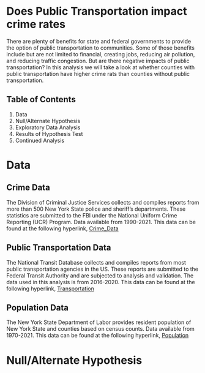 # Does Public Transportation impact crime rates

There are plenty of benefits for state and federal governments to provide the option of public transportation to communities. Some of those benefits include but are not limited to financial, creating jobs, reducing air pollution, and reducing traffic congestion. But are there negative impacts of public transportation? In this analysis we will take a look at whether counties with public transportation have higher crime rats than counties without public transportation.

## Table of Contents 
1. Data
2. Null/Alternate Hypothesis
3. Exploratory Data Analysis
4. Results of Hypothesis Test
5. Continued Analysis

# Data

## Crime Data

The Division of Criminal Justice Services collects and compiles reports from more than 500 New York State police and sheriff’s departments. These statistics are submitted to the FBI under the National Uniform Crime Reporting (UCR) Program. Data available from 1990-2021. This data can be found at the following hyperlink, [Crime_Data](https://data.ny.gov/Public-Safety/Index-Crimes-by-County-and-Agency-Beginning-1990/ca8h-8gjq)

## Public Transportation Data

The National Transit Database collects and compiles reports from most public transportation agencies in the US. These reports are submitted to the Federal Transit Authority and are subjected to analysis and validation. The data used in this analysis is from 2016-2020. This data can be found at the following hyperlink, [Transportation](https://www.transit.dot.gov/ntd/ntd-data)

## Population Data

The New York State Department of Labor provides resident population of New York State and counties based on census counts. Data available from 1970-2021. This data can be found at the following hyperlink, [Population](https://data.ny.gov/Government-Finance/Annual-Population-Estimates-for-New-York-State-and/krt9-ym2k)

# Null/Alternate Hypothesis
